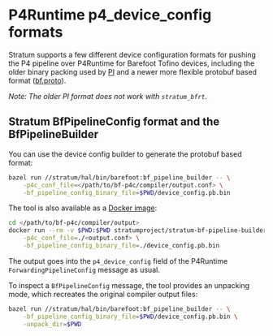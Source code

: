 <!--
Copyright 2018 Barefoot Networks, Inc.
Copyright 2018-present Open Networking Foundation

SPDX-License-Identifier: Apache-2.0
-->

# P4Runtime p4_device_config formats

Stratum supports a few different device configuration formats for pushing the P4
pipeline over P4Runtime for Barefoot Tofino devices, including
the older binary packing used by [PI](https://github.com/p4lang/PI)
and a newer more flexible protobuf based format ([bf.proto](stratum/hal/lib/barefoot/bf.proto)).

*Note: The older PI format does not work with `stratum_bfrt`.*

## Stratum BfPipelineConfig format and the BfPipelineBuilder

You can use the device config builder to generate the protobuf based format:

```bash
bazel run //stratum/hal/bin/barefoot:bf_pipeline_builder -- \
    -p4c_conf_file=</path/to/bf-p4c/compiler/output.conf> \
    -bf_pipeline_config_binary_file=$PWD/device_config.pb.bin
```

The tool is also available as a [Docker image](https://hub.docker.com/repository/docker/stratumproject/stratum-bf-pipeline-builder):

```bash
cd </path/to/bf-p4c/compiler/output>
docker run --rm -v $PWD:$PWD stratumproject/stratum-bf-pipeline-builder:latest \
    -p4c_conf_file=./<output.conf> \
    -bf_pipeline_config_binary_file=./device_config.pb.bin
```

The output goes into the `p4_device_config` field of the P4Runtime
`ForwardingPipelineConfig` message as usual.

To inspect a `BfPipelineConfig` message, the tool provides an unpacking mode,
which recreates the original compiler output files:

```bash
bazel run //stratum/hal/bin/barefoot:bf_pipeline_builder -- \
    -bf_pipeline_config_binary_file=$PWD/device_config.pb.bin \
    -unpack_dir=$PWD
```
